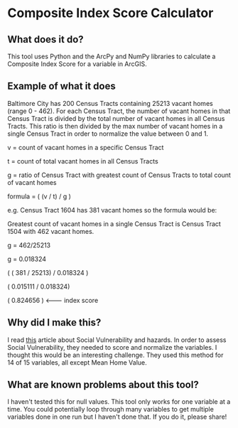 # Composite Index Score Calculator

## What does it do?
This tool uses Python and the ArcPy and NumPy libraries to calculate a Composite Index Score for a variable in ArcGIS.

## Example of what it does
Baltimore City has 200 Census Tracts containing 25213 vacant homes (range 0 - 462). For each Census Tract, the number of vacant homes in that Census Tract is divided by the total number of vacant homes in all Census Tracts. This ratio is then divided by the max number of vacant homes in a single Census Tract in order to normalize the value between 0 and 1.

v = count of vacant homes in a specific Census Tract

t = count of total vacant homes in all Census Tracts

g = ratio of Census Tract with greatest count of Census Tracts to total count of vacant homes

formula = ( (v / t) / g )

e.g. Census Tract 1604 has 381 vacant homes so the formula would be:

Greatest count of vacant homes in a single Census Tract is Census Tract 1504 with 462 vacant homes.

g = 462/25213 

g = 0.018324

( ( 381 / 25213) / 0.018324 )

( 0.015111 / 0.018324)

( 0.824656 ) <--- index score


## Why did I make this?
I read [this](http://webra.cas.sc.edu/hvri/docs/gtown.pdf) article about Social Vulnerability and hazards. In order to assess Social Vulnerability, they needed to score and normalize the variables. I thought this would be an interesting challenge. They used this method for 14 of  15 variables, all except Mean Home Value.


## What are known problems about this tool?
I haven't tested this for null values.
This tool only works for one variable at a time. You could potentially loop through many variables to get multiple variables done in one run but I haven't done that. If you do it, please share!
